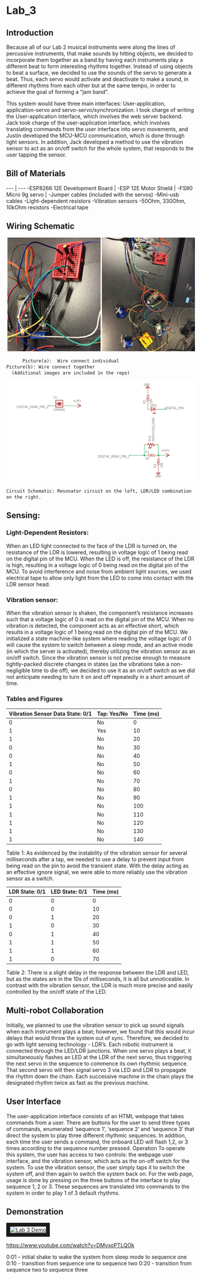 # Lab_3

## Introduction

Because all of our Lab 2 musical instruments were along the lines of percussive instruments, that make sounds by hitting objects, we decided to incorporate them together as a band by having each instruments play a different beat to form interesting rhythms together. Instead of using objects to beat a surface, we decided to use the sounds of the servo to generate a beat. Thus, each servo would activate and deactivate to make a sound, in different rhythms from each other but at the same tempo, in order to achieve the goal of forming a “jam band”.

This system would have three main interfaces: User-application, application-servo and servo-servo/synchronization. I took charge of writing the User-application interface, which involves the web server backend. Jack took charge of the user-application interface, which involves translating commands from the user interface into servo movements, and Justin developed the MCU-MCU communication, which is done through light sensors. In addition, Jack developed a method to use the vibration sensor to act as an on/off switch for the whole system, that responds to the user tapping the sensor.

## Bill of Materials

--- | --- 
-ESP8266 12E Development Board |
-ESP 12E Motor Shield  |
-FS90 Micro 9g servo  |
-Jumper cables (included with the servos) 
-Mini-usb cables
-Light-dependent resistors
-Vibration sensors
-50Ohm, 330Ohm, 10kOhm resistors
-Electrical tape

## Wiring Schematic

![Settings Window](https://raw.githubusercontent.com/bryanyuchen/Lab_3/master/image1.png)

          Picture(a):  Wire connect individual                          Picture(b): Wire connect together
	  (Additional images are included in the repo)

![Settings Window](https://raw.githubusercontent.com/bryanyuchen/Lab_3/master/image2.png)

	Circuit Schematic: Resonator circuit on the left, LDR/LED combination on the right.

## Sensing:
### Light-Dependent Resistors: 
When an LED light connected to the face of the LDR is turned on, the resistance of the LDR is lowered, resulting in voltage logic of 1 being read on the digital pin of the MCU. When the LED is off, the resistance of the LDR is high, resulting in a voltage logic of 0 being read on the digital pin of the MCU. To avoid interference and noise from ambient light sources, we used electrical tape to allow only light from the LED to come into contact with the LDR sensor head.

### Vibration sensor: 
When the vibration sensor is shaken, the component’s resistance increases such that a voltage logic of 0 is read on the digital pin of the MCU. When no vibration is detected, the component acts as an effective short, which results in a voltage logic of 1 being read on the digital pin of the MCU. We initialized a state machine-like system where reading the voltage logic of 0 will cause the system to switch between a sleep mode, and an active mode (in which the server is activated), thereby utilizing the vibration sensor as an on/off switch. Since the vibration sensor is not precise enough to measure tightly-packed discrete changes in states (as the vibrations take a non-negligible time to die off), we decided to use it as an on/off switch as we did not anticipate needing to turn it on and off repeatedly in a short amount of time.

### Tables and Figures

Vibration Sensor Data State: 0/1 | Tap: Yes/No | Time (ms)
--- | --- | ---
0 | No | 0
1 | Yes | 10
1 | No | 20
0 | No | 30
0 | No | 40
1 | No | 50
0 | No | 60
1 | No | 70
0 | No | 80
1 | No | 90
1 | No | 100
1 | No | 110
1 | No | 120
1 | No | 130
1 | No | 140

Table 1: As evidenced by the instability of the vibration sensor for several milliseconds after a tap, we needed to use a delay to prevent input from being read on the pin to avoid the transient state. With the delay acting as an effective ignore signal, we were able to more reliably use the vibration sensor as a switch.


LDR State: 0/1 | LED State: 0/1 | Time (ms)
--- | --- | ---
0 | 0 | 0
0 | 0 | 10
0 | 1 | 20
1 | 0 | 30
0 | 1 | 40
1 | 1 | 50
1 | 1 | 60
1 | 0 | 70

Table 2: There is a slight delay in the response between the LDR and LED, but as the states are in the 10s of milliseconds, it is all but unnoticeable. In contrast with the vibration sensor, the LDR is much more precise and easily controlled by the on/off state of the LED.

## Multi-robot Collaboration

Initially, we planned to use the vibration sensor to pick up sound signals when each instrument plays a beat; however, we found that this would incur delays that would throw the system out of sync. Therefore, we decided to go with light sensing technology - LDR’s. Each robotic instrument is connected through the LED/LDR junctions. When one servo plays a beat, it simultaneously flashes an LED at the LDR of the next servo, thus triggering the next servo in the sequence to commence its own rhythmic sequence. That second servo will then signal servo 3 via LED and LDR to propagate the rhythm down the chain. Each successive machine in the chain plays the designated rhythm twice as fast as the previous machine.

## User Interface
  The user-application interface consists of an HTML webpage that takes commands from a user. There are buttons for the user to send three types of commands, enumerated ‘sequence 1’, ‘sequence 2’ and ‘sequence 3’ that direct the system to play three different rhythmic sequences. In addition, each time the user sends a command, the onboard LED will flash 1,2, or 3 times according to the sequence number pressed.
Operation
	To operate this system, the user has access to two controls: the webpage user interface, and the vibration sensor, which acts as the on-off switch for the system. To use the vibration sensor, the user simply taps it to switch the system off, and then again to switch the system back on. For the web page, usage is done by pressing on the three buttons of the interface to play sequence 1, 2 or 3. These sequences are translated into commands to the system in order to play 1 of 3 default rhythms. 
	
## Demonstration 

<a href="http://www.youtube.com/watch?feature=player_embedded&v=DMyxoPTLQOk
" target="_blank"><img src="http://img.youtube.com/vi/DMyxoPTLQOk/0.jpg" 
alt="Lab 3 Demo" width="240" height="180" border="10" /></a>

https://www.youtube.com/watch?v=DMyxoPTLQOk

0:01 - initial shake to wake the system from sleep mode to sequence one
0:10 - transition from sequence one to sequence two
0:20 - transition from sequence two to sequence three
